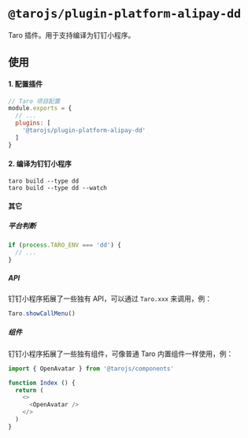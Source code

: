 # `@tarojs/plugin-platform-alipay-dd`

Taro 插件。用于支持编译为钉钉小程序。

## 使用

#### 1. 配置插件

```js
// Taro 项目配置
module.exports = {
  // ...
  plugins: [
    '@tarojs/plugin-platform-alipay-dd'
  ]
}
```

#### 2. 编译为钉钉小程序

```shell
taro build --type dd
taro build --type dd --watch
```

#### 其它

##### 平台判断

```js
if (process.TARO_ENV === 'dd') {
  // ...
}
```

##### API

钉钉小程序拓展了一些独有 API，可以通过 `Taro.xxx` 来调用，例：

```js
Taro.showCallMenu()
```

##### 组件

钉钉小程序拓展了一些独有组件，可像普通 Taro 内置组件一样使用，例：

```js
import { OpenAvatar } from '@tarojs/components'

function Index () {
  return (
    <>
      <OpenAvatar />
    </>
  )
}
```
